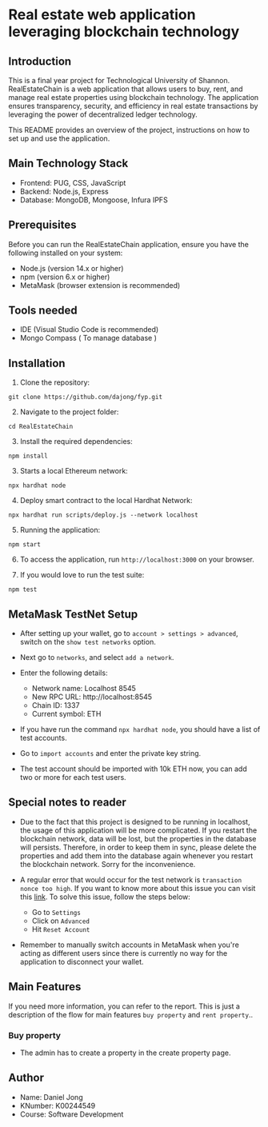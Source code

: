 # Real estate web application leveraging blockchain technology

## Introduction
This is a final year project for Technological University of Shannon. RealEstateChain is a web application that allows users to buy, rent, and manage real estate properties using blockchain technology. The application ensures transparency, security, and efficiency in real estate transactions by leveraging the power of decentralized ledger technology. 

This README provides an overview of the project, instructions on how to set up and use the application.

## Main Technology Stack

- Frontend: PUG, CSS, JavaScript
- Backend: Node.js, Express
- Database: MongoDB, Mongoose, Infura IPFS

## Prerequisites
Before you can run the RealEstateChain application, ensure you have the following installed on your system:

- Node.js (version 14.x or higher)
- npm (version 6.x or higher)
- MetaMask (browser extension is recommended)

## Tools needed 

- IDE (Visual Studio Code is recommended)
- Mongo Compass ( To manage database )

## Installation

1) Clone the repository:
``` shell
git clone https://github.com/dajong/fyp.git
```

2) Navigate to the project folder:
``` shell
cd RealEstateChain
```

3) Install the required dependencies:
``` shell
npm install
```

3) Starts a local Ethereum network:
``` shell
npx hardhat node
```

4) Deploy smart contract to the local Hardhat Network:
``` shell
npx hardhat run scripts/deploy.js --network localhost
```

5) Running the application:
``` shell
npm start
```

6) To access the application, run  `http://localhost:3000` on your browser.

7) If you would love to run the test suite: 
```
npm test
```

## MetaMask TestNet Setup

- After setting up your wallet, go to `account > settings > advanced`, switch on the `show test networks` option.

- Next go to `networks`, and select `add a network`.

- Enter the following details:
    - Network name: Localhost 8545
    - New RPC URL: http://localhost:8545
    - Chain ID: 1337
    - Current symbol: ETH

- If you have run the command `npx hardhat node`, you should have a list of test accounts.

- Go to `import accounts` and enter the private key string.

- The test account should be imported with 10k ETH now, you can add two or more for each test users.

## Special notes to reader 
- Due to the fact that this project is designed to be running in localhost, the usage of this application will be more complicated. If you restart the blockchain network, data will be lost, but the properties in the database will persists. Therefore, in order to keep them in sync, please delete the properties and add them into the database again whenever you restart the blockchain network. Sorry for the inconvenience.

- A regular error that would occur for the test network is `transaction nonce too high`. If you want to know more about this issue you can visit this [link](https://stackoverflow.com/questions/65775136/what-to-do-about-transaction-nonce-too-high-errors-in-rsk). To solve this issue, follow the steps below:
    - Go to `Settings`
    - Click on `Advanced`
    - Hit `Reset Account`

- Remember to manually switch accounts in MetaMask when you're acting as different users since there is currently no way for the application to disconnect your wallet.

## Main Features
If you need more information, you can refer to the report. This is just a description of the flow for main features `buy property` and `rent property`..

### Buy property
- The admin has to create a property in the create property page. 

## Author

- Name: Daniel Jong
- KNumber: K00244549
- Course: Software Development


